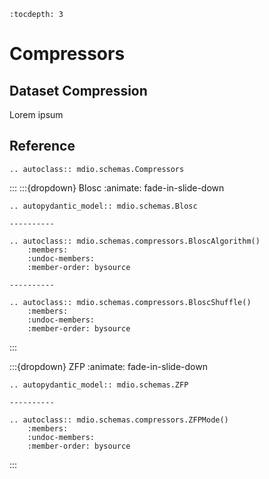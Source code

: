 ```{eval-rst}
:tocdepth: 3
```

# Compressors

## Dataset Compression

Lorem ipsum

## Reference

```{eval-rst}
.. autoclass:: mdio.schemas.Compressors
```

:::
:::{dropdown} Blosc
:animate: fade-in-slide-down

```{eval-rst}
.. autopydantic_model:: mdio.schemas.Blosc

----------

.. autoclass:: mdio.schemas.compressors.BloscAlgorithm()
    :members:
    :undoc-members:
    :member-order: bysource

----------

.. autoclass:: mdio.schemas.compressors.BloscShuffle()
    :members:
    :undoc-members:
    :member-order: bysource
```

:::

:::{dropdown} ZFP
:animate: fade-in-slide-down

```{eval-rst}
.. autopydantic_model:: mdio.schemas.ZFP

----------

.. autoclass:: mdio.schemas.compressors.ZFPMode()
    :members:
    :undoc-members:
    :member-order: bysource
```

:::

